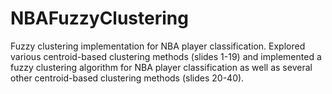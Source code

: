 # NBAFuzzyClustering
Fuzzy clustering implementation for NBA player classification. 
Explored various centroid-based clustering methods (slides 1-19) and implemented a fuzzy clustering algorithm for NBA player classification as well as several other centroid-based clustering methods (slides 20-40).
